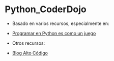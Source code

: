 # Python_CoderDojo
* Basado en varios recursos, especialmente en:
 - [Programar en Python es como un juego](https://www.youtube.com/channel/UCQLWbxZbgftDIhw21i6q_OA/playlists)
* Otros recursos:
 - [Blog Alto Código](https://altocodigo.blogspot.com/2020/05/recursos-python.html) 
